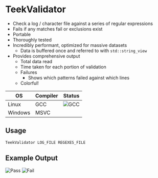 # TeekValidator
- Check a log / character file against a series of regular expressions
- Fails if any matches fail or exclusions exist
- Portable
- Thoroughly tested
- Incredibly performant, optimized for massive datasets
    - Data is buffered once and referred to with `std::string_view`
- Provides comprehensive output
    - Total data read
    - Time taken for each portion of validation
    - Failures
        - Shows which patterns failed against which lines
    - Colorful!

| OS       | Compiler | Status |
| -------- | -------- | ------ |
| Linux    | GCC      | ![GCC](https://github.com/GeodeGames/TeekValidator/actions/workflows/Test.yml/badge.svg)  |
| Windows  | MSVC     |        |

## Usage
```
TeekValidator LOG_FILE REGEXES_FILE
```

## Example Output
![Pass](https://i.imgur.com/uOL91Qt.png)
![Fail](https://i.imgur.com/OGymPZc.png)